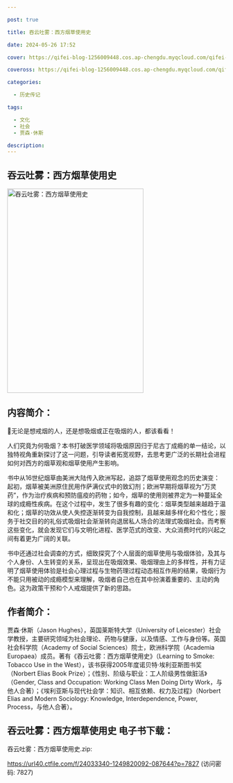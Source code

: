 ```yaml
---

post: true

title: 吞云吐雾：西方烟草使用史

date: 2024-05-26 17:52

cover: https://qifei-blog-1256009448.cos.ap-chengdu.myqcloud.com/qifei-blog/66372c290ea9cb1403874675.jpg

coveross: https://qifei-blog-1256009448.cos.ap-chengdu.myqcloud.com/qifei-blog/66372c290ea9cb1403874675.jpg

categories:

  - 历史传记

tags:

  - 文化
  - 社会
  - 贾森·休斯

description:
---
```


## 吞云吐雾：西方烟草使用史
<img alt="吞云吐雾：西方烟草使用史 " class="aligncenter loaded" data-was-processed="true" decoding="async" fetchpriority="high" height="471" src="https://qifei-blog-1256009448.cos.ap-chengdu.myqcloud.com/qifei-blog/66372c290ea9cb1403874675.jpg " style="cursor: zoom-in;" width="314"/>

## 内容简介：

🚬无论是想戒烟的人，还是想吸烟或正在吸烟的人，都该看看！

人们究竟为何吸烟？本书打破医学领域将吸烟原因归于尼古丁成瘾的单一结论，以独特视角重新探讨了这一问题，引导读者拓宽视野，去思考更广泛的长期社会进程如何对西方的烟草观和烟草使用产生影响。

书中从16世纪烟草由美洲大陆传入欧洲写起，追踪了烟草使用观念的历史演变：起初，烟草被美洲原住民用作萨满仪式中的致幻剂；欧洲早期将烟草视为“万灵药”，作为治疗疾病和预防瘟疫的药物；如今，烟草的使用则被界定为一种蔓延全球的成瘾性疾病。在这个过程中，发生了很多有趣的变化：烟草类型越来越趋于温和化；烟草的功效从使人失控逐渐转变为自我控制，且越来越多样化和个性化；服务于社交目的的礼俗式吸烟社会渐渐转向退居私人场合的法理式吸烟社会。而考察这些变化，就会发现它们与文明化进程、医学范式的改变、大众消费时代的兴起之间有着更为广阔的关联。

书中还通过社会调查的方式，细致探究了个人层面的烟草使用与吸烟体验，及其与个人身份、人生转变的关系，呈现出在吸烟效果、吸烟理由上的多样性，并有力证明了烟草使用体验是社会心理过程与生物药理过程动态相互作用的结果，吸烟行为不能只用被动的成瘾模型来理解，吸烟者自己也在其中扮演着重要的、主动的角色。这为政策干预和个人戒烟提供了新的思路。

## 作者简介：

贾森·休斯（Jason Hughes），英国莱斯特大学（University of Leicester）社会学教授，主要研究领域为社会理论、药物与健康，以及情感、工作与身份等。英国社会科学院（Academy of Social Sciences）院士，欧洲科学院（Academia Europaea）成员。著有《吞云吐雾：西方烟草使用史》（Learning to Smoke: Tobacco Use in the West），该书获得2005年度诺贝特·埃利亚斯图书奖（Norbert Elias Book Prize）；《性别、阶级与职业：工人阶级男性做脏活》（Gender, Class and Occupation: Working Class Men Doing Dirty Work，与他人合著）；《埃利亚斯与现代社会学：知识、相互依赖、权力及过程》（Norbert Elias and Modern Sociology: Knowledge, Interdependence, Power, Process，与他人合著）。

## 吞云吐雾：西方烟草使用史 电子书下载：
吞云吐雾：西方烟草使用史.zip: 

https://url40.ctfile.com/f/24033340-1249820092-087644?p=7827 (访问密码: 7827)
